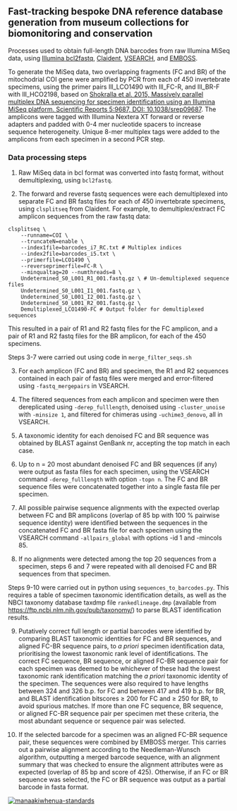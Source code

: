 ## Fast-tracking bespoke DNA reference database generation from museum collections for biomonitoring and conservation

Processes used to obtain full-length DNA barcodes from raw Illumina MiSeq data, using [Illumina bcl2fastq](https://support.illumina.com/sequencing/sequencing_software/bcl2fastq-conversion-software.html), [Claident](https://github.com/astanabe/Claident/), [VSEARCH](https://github.com/torognes/vsearch), and [EMBOSS](http://emboss.sourceforge.net/). 

To generate the MiSeq data, two overlapping fragments (FC and BR) of the mitochodrial COI gene were amplified by PCR from each of 450 invertebrate specimens, using the primer pairs Ill_LCO1490 with Ill_FC-R, and Ill_BR-F with Ill_HCO2198, based on [Shokralla et al. 2015, Massively parallel multiplex DNA sequencing for specimen identification using an Illumina MiSeq platform. Scientific Reports 5:9687, DOI: 10.1038/srep09687](http://www.nature.com/srep/2015/150408/srep09687/full/srep09687.html). The amplicons were tagged with Illumina Nextera XT forward or reverse adapters and padded with 0-4 mer nucleotide spacers to increase sequence heterogeneity. Unique 8-mer multiplex tags were added to the amplicons from each specimen in a second PCR step.  

### Data processing steps

1. Raw MiSeq data in bcl format was converted into fastq format, without demultiplexing, using `bcl2fastq`. 

2. The forward and reverse fastq sequences were each demultiplexed into separate FC and BR fastq files for each of 450 invertebrate specimens, using `clsplitseq` from Claident. 
For example, to demultiplex/extract FC amplicon sequences from the raw fastq data:
``` 
clsplitseq \
	--runname=COI \
	--truncateN=enable \
    --index1file=barcodes_i7_RC.txt # Multiplex indices
	--index2file=barcodes_i5.txt \
    --primerfile=LCO1490 \
	--reverseprimerfile=FC-R \ 
	--minqualtag=20 --numthreads=8 \
    Undetermined_S0_L001_R1_001.fastq.gz \ # Un-demultiplexed sequence files
	Undetermined_S0_L001_I1_001.fastq.gz \
    Undetermined_S0_L001_I2_001.fastq.gz \
	Undetermined_S0_L001_R2_001.fastq.gz \
    Demultiplexed_LCO1490-FC # Output folder for demultiplexed sequences
```
This resulted in a pair of R1 and R2 fastq files for the FC amplicon, and a pair of R1 and R2 fastq files for the BR amplicon, for each of the 450 specimens. 

Steps 3-7 were carried out using code in `merge_filter_seqs.sh`

3. For each amplicon (FC and BR) and specimen, the R1 and R2 sequences contained in each pair of fastq files were merged and error-filtered using `-fastq_mergepairs` in VSEARCH.

4. The filtered sequences from each amplicon and specimen were then dereplicated using `-derep_fulllength`, denoised using `-cluster_unoise` with `-minsize 1`, and filtered for chimeras using `-uchime3_denovo`, all in VSEARCH.

5. A taxonomic identity for each denoised FC and BR sequence was obtained by BLAST against GenBank nr, accepting the top match in each case.

6. Up to n = 20 most abundant denoised FC and BR sequences (if any) were output as fasta files for each specimen, using the VSEARCH command `-derep_fulllength` with option `-topn n`. The FC and BR sequence files were concatenated together into a single fasta file per specimen.  

7. All possible pairwise sequence alignments with the expected overlap between FC and BR amplicons (overlap of 85 bp with 100 % pairwise sequence identity) were identified between the sequences in the concatenated FC and BR fasta file for each specimen using the VSEARCH command `-allpairs_global` with options -id 1 and -mincols 85. 

8. If no alignments were detected among the top 20 sequences from a specimen, steps 6 and 7 were repeated with all denoised FC and BR sequences from that specimen.  

Steps 9-10 were carried out in python using `sequences_to_barcodes.py`. This requires a table of specimen taxonomic identification details, as well as the NBCI taxonomy database taxdmp file `rankedlineage.dmp` (available from https://ftp.ncbi.nlm.nih.gov/pub/taxonomy/) to parse BLAST identification results.  

9. Putatively correct full length or partial barcodes were identified by comparing BLAST taxonomic identities for FC and BR sequences, and aligned FC-BR sequence pairs, to _a_ _priori_ specimen identification data, prioritising the lowest taxonomic rank level of identifications. The correct FC sequence, BR sequence, or aligned FC-BR sequence pair for each specimen was deemed to be whichever of these had the lowest taxonomic rank identification matching the _a_ _priori_ taxonomic identity of the specimen. The sequences were also required to have lengths between 324 and 326 b.p. for FC and between 417 and 419 b.p. for BR, and BLAST identification bitscores ≥ 200 for FC and ≥ 250 for BR, to avoid spurious matches. If more than one FC sequence, BR sequence, or aligned FC-BR sequence pair per specimen met these criteria, the most abundant sequence or sequence pair was selected.

10. If the selected barcode for a specimen was an aligned FC-BR sequence pair, these sequences were  combined by EMBOSS merger. This carries out a pairwise alignment according to the Needleman-Wunsch algorithm, outputting a merged barcode sequence, with an alignment summary that was checked to ensure the alignment attributes were as expected (overlap of 85 bp and score of 425). Otherwise, if an FC or BR sequence was selected, the FC or BR sequence was output as a partial barcode in fasta format.
 
[![manaakiwhenua-standards](https://github.com/manaakiwhenua/<Fast_DNA_barcoding>/workflows/manaakiwhenua-standards/badge.svg)](https://github.com/manaakiwhenua/manaakiwhenua-standards)
